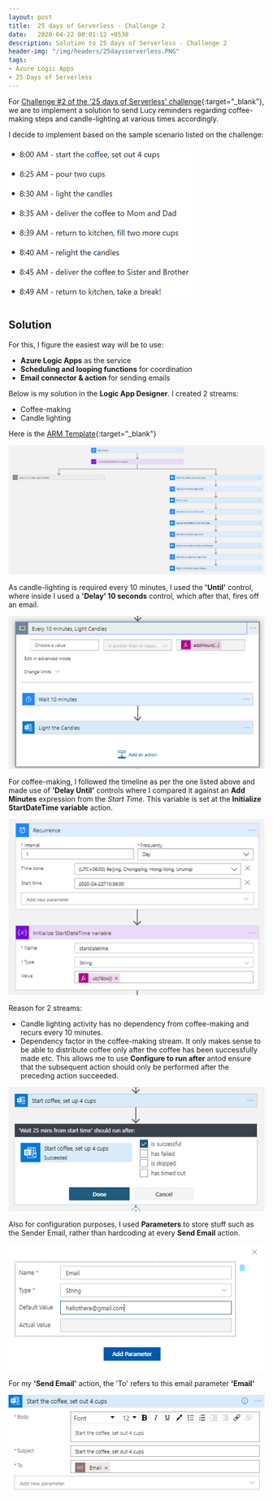 ```yaml
---
layout: post
title:  25 days of Serverless - Challenge 2
date:   2020-04-22 00:01:12 +0530
description: Solution to 25 days of Serverless - Challenge 2
header-img: "/img/headers/25daysserverless.PNG"
tags: 
- Azure Logic Apps
- 25 Days of Serverless
---
```


For [Challenge #2 of the '25 days of Serverless' challenge](https://github.com/microsoft/25-days-of-serverless/tree/master/week-1/challenge-2){:target="_blank"}, we are to implement a solution to send Lucy reminders regarding coffee-making steps and candle-lighting at various times accordingly.

I decide to implement based on the sample scenario listed on the challenge:

![Challenge](/img/posts/2020-04-22-25daysserverless2019-challenge-2/challenge.PNG)

## Solution

For this, I figure the easiest way will be to use:

- **Azure Logic Apps** as the service
- **Scheduling and looping functions** for coordination
- **Email connector & action** for sending emails

Below is my solution in the **Logic App Designer**. I created 2 streams:

- Coffee-making
- Candle lighting

Here is the [ARM Template](https://github.com/thebernardlim/25-days-of-serverless/tree/master/challenge-2){:target="_blank"}

![Solution](/img/posts/2020-04-22-25daysserverless2019-challenge-2/logicappdesigner.PNG)

As candle-lighting is required every 10 minutes, I used the **'Until'** control, where inside I used a **'Delay' 10 seconds** control, which after that, fires off an email.

![LightCandles](/img/posts/2020-04-22-25daysserverless2019-challenge-2/lightcandles.PNG)

For coffee-making, I followed the timeline as per the one listed above and made use of **'Delay Until'** controls where I compared it against an **Add Minutes** expression from the *Start Time*. This variable is set at the **Initialize StartDateTime variable** action.

![InitializeStartDateTimeVar](/img/posts/2020-04-22-25daysserverless2019-challenge-2/initstartvar.PNG)

Reason for 2 streams:

- Candle lighting activity has no dependency from coffee-making and recurs every 10 minutes.
- Dependency factor in the coffee-making stream. It only makes sense to be able to distribute coffee only after the coffee has been successfully made etc. This allows me to use **Configure to run after** antod ensure that the subsequent action should only be performed after the preceding action succeeded.

![Configureafter](/img/posts/2020-04-22-25daysserverless2019-challenge-2/configureafter.PNG)

Also for configuration purposes, I used **Parameters** to store stuff such as the Sender Email, rather than hardcoding at every **Send Email** action.

![EmailParameter](/img/posts/2020-04-22-25daysserverless2019-challenge-2/logicappparameter.PNG)

For my **'Send Email'** action, the 'To' refers to this email parameter **'Email'**

![sendemail](/img/posts/2020-04-22-25daysserverless2019-challenge-2/email.PNG)